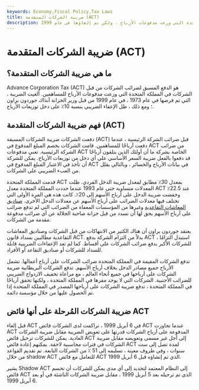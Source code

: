 ```yaml
---
keywords: Economy,Fiscal Policy,Tax Laws
title: ضريبة الشركات المتقدمة (ACT)
description: ضريبة الشركات المسبقة هي الدفع المسبق لضرائب الشركات من قبل الشركات في المملكة المتحدة التي وزعت مدفوعات الأرباح ، ولكن تم إلغاؤها في عام 1999.
---
```


# ضريبة الشركات المتقدمة (ACT)
## ما هي ضريبة الشركات المتقدمة؟

Advance Corporation Tax (ACT) هو الدفع المسبق لضرائب الشركات من قبل الشركات في المملكة المتحدة التي وزعت مدفوعات الأرباح للمساهمين. أُلغيت الضريبة ، التي تم فرضها في عام 1973 ، في عام 1999 من قبل وزير الخزانة آنذاك جوردون براون ؛ ومع ذلك ، ظل الإعفاء الضريبي بنسبة 10٪ على دخل توزيعات الأرباح.

## فهم ضريبة الشركات المتقدمة (ACT)

دفعت الشركات ضريبة الشركات المسبقة (ACT) قبل ضرائب الشركة الرئيسية ، عندما دفعت أرباحًا للمساهمين. قامت الشركات بخصم المبلغ المدفوع في ACT من ضرائب الشركة الرئيسية. تعني مدفوعات ACT الخاصة بشركة ما أن أولئك الذين يتلقون أرباحًا قد دفعوا بالفعل ضريبة السعر الأساسي على أي دخل من توزيعات الأرباح. يمكن للشركة أن تأخذ في الاعتبار المبلغ المدفوع في ACT في بيانات الأرباح والخسائر ، وبالتالي يقلل من العبء الضريبي على الشركات.

قدمت المملكة المتحدة ACT بمعدل 30٪ مطابق لمعدل ضريبة الدخل الفردي. ظلت المعدلات متساوية حتى عام 1993 عندما حددت المملكة المتحدة معدل ACT عند 22.5٪ وخفضت ضريبة الدخل على أرباح الأسهم إلى 20٪. كانت هذه هي المرة الأولى التي تختلف فيها معدلات الضرائب على أرباح الأسهم عن معدلات الدخل الأخرى. [صناديق المعاشات التقاعدية](/pensionplan) وغيرها من المؤسسات المعفاة من الضرائب التي لم تدفع ضرائب على أرباح الأسهم يحق لها أن تسدد من قبل خزانة صاحبة الجلالة عن أي ضرائب مدفوعة مقدمة من الشركات.

يعتقد جوردون براون أن هناك الكثير من الانتهاكات من قبل الشركات وصناديق المعاشات التقاعدية مطالبين بسداد قانون ACT. بدلاً من التزام الشركة بدفع ACT ، استبدل التزامًا للشركات الأكبر بدفع ضرائب الشركات على أقساط. كما لم تعد الإعفاءات الضريبية قابلة للسداد للشركات أو صناديق التقاعد أو الأفراد.

تدفع الشركات المقيمة في المملكة المتحدة ضرائب الشركات على أرباح أعمالها. تشمل الأرباح جميع مصادر الدخل بخلاف أرباح الأسهم. تدفع الشركات البريطانية ضريبة الشركات على أرباحها في جميع أنحاء العالم ، مع مراعاة تخفيف الازدواج الضريبي للضرائب الأجنبية. الشركات التي لا يوجد مقرها في المملكة المتحدة ، ولكنها تحقق أرباحًا في المملكة المتحدة ، تدفع ضريبة الشركات على أرباحها المصدر في المملكة المتحدة إذا تم الحصول عليها من خلال مؤسسة دائمة.

## ضريبة الشركات المُرحلة على أنها فائض ACT

قبل إلغاء ACT في 6 أبريل 1999 ، تراكمت لدى الشركات فائض ACT عندما تجاوزت ACT المدفوعة على أرباح الشركات قدرتها على تعويض الضريبة مقابل ضريبة الشركات العادية. يمكن للشركات ترحيل فائض ACT إلى أجل غير مسمى وتعويضه مقابل ضريبة الشركات في فترات محاسبية لاحقة. يمكنهم إعادة فائض ACT لمدة تصل إلى ست سنوات ، وفي ظروف معينة ، تسليمه إلى 51 ٪ من الشركات التابعة. تم تقديم القواعد من خلال shadow ACT للتعامل مع فائض ACT الذي تم إنشاؤه قبل 6 أبريل 1999.

يشير Shadow ACT إلى النظام المعتمد لتحديد إلى أي مدى يمكن للشركات أن تحسم فائض ACT الذي تم ترحيله بعد 5 أبريل 1999 ، مقابل ضريبة الشركات الناشئة في أو بعد 6 أبريل 1999.

